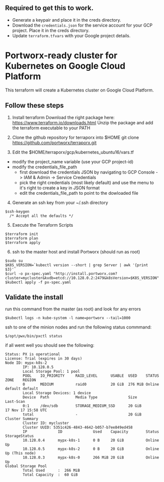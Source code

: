 ## Required to get this to work. 

- Generate a keypair and place it in the creds directory. 
- Download the `credentials.json` for the service account for your GCP project. Place it in the creds directory. 
- Update `terraform.tfvars` with your Google project details. 
# Portworx-ready cluster for Kubernetes on Google Cloud Platform

This terraform will create a Kubernetes cluster on Google Cloud Platform.

## Follow these steps
1) Install terraform
  Download the right package here: https://www.terraform.io/downloads.html
  Unzip the package and add the terraform executable to your PATH
2) Clone the github repository for terraporx into $HOME
  git clone https://github.com/portworx/terraporx.git

3) Edit the $HOME/terraporx/gcp/kubernetes_ubuntu16/vars.tf 

 * modify the project_name variable (use your GCP project-id) 
 * modify the credentials_file_path
   * first download the credentials JSON by navigating to GCP Console -> IAM & Admin -> Service Credentials  
   * pick the right credentials (most likely default) and use the menu to it's right to create a key in JSON format
   * edit the credentials_file_path to point to the dowloaded file

4) Generate an ssh key from your ~/.ssh directory
  ```shell
  $ssh-keygen 
    /* Accept all the defaults */
  ```
5) Execute the Terraform Scripts 
  ```shell
  $terraform init
  $terraform plan
  $terraform apply
  ```
6) ssh to the master host and install Portworx (should run as root)
  ```shell
  $sudo su
  $K8S_VERSION=`kubectl version --short | grep Server | awk '{print $3}'`
  $curl -o px-spec.yaml "http://install.portworx.com?cluster=mycluster&kvdb=etcd://10.128.0.2:2479&k8sVersion=$K8S_VERSION"
  $kubectl apply -f px-spec.yaml
  ```
## Validate the install

run this command from the master (as root) and look for any errors 
```shell
$kubectl logs -n kube-system -l name=portworx --tail=1000
```
ssh to one of the minion nodes and run the following status commmand:
  ```shell
  $/opt/pwx/bin/pxctl status
  ```
if all went well you should see the following:
``` shell
Status: PX is operational
License: Trial (expires in 30 days)
Node ID: mypx-k8s-2
        IP: 10.128.0.5 
        Local Storage Pool: 1 pool
        POOL    IO_PRIORITY     RAID_LEVEL      USABLE  USED    STATUS  ZONE    REGION
        0       MEDIUM          raid0           20 GiB  276 MiB Online  default default
        Local Storage Devices: 1 device
        Device  Path            Media Type              Size            Last-Scan
        0:1     /dev/sdb        STORAGE_MEDIUM_SSD      20 GiB          17 Nov 17 15:58 UTC
        total                   -                       20 GiB
Cluster Summary
        Cluster ID: mycluster
        Cluster UUID: 5351c426-4843-4642-b057-b7ee849ed458
        IP              ID              Used    Capacity        Status  StorageStatus
        10.128.0.4      mypx-k8s-1      0 B     20 GiB          Online  Up
        10.128.0.5      mypx-k8s-2      0 B     20 GiB          Online  Up (This node)
        10.128.0.3      mypx-k8s-0      266 MiB 20 GiB          Online  Up
Global Storage Pool
        Total Used      :  266 MiB
        Total Capacity  :  60 GiB
```